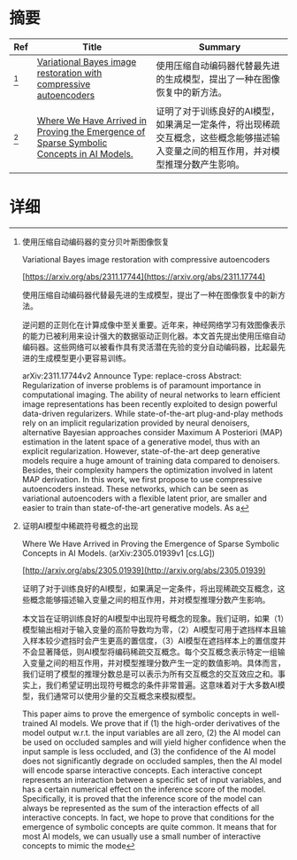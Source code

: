# 摘要

| Ref | Title | Summary |
| --- | --- | --- |
| [^1] | [Variational Bayes image restoration with compressive autoencoders](https://arxiv.org/abs/2311.17744) | 使用压缩自动编码器代替最先进的生成模型，提出了一种在图像恢复中的新方法。 |
| [^2] | [Where We Have Arrived in Proving the Emergence of Sparse Symbolic Concepts in AI Models.](http://arxiv.org/abs/2305.01939) | 证明了对于训练良好的AI模型，如果满足一定条件，将出现稀疏交互概念，这些概念能够描述输入变量之间的相互作用，并对模型推理分数产生影响。 |

# 详细

[^1]: 使用压缩自动编码器的变分贝叶斯图像恢复

    Variational Bayes image restoration with compressive autoencoders

    [https://arxiv.org/abs/2311.17744](https://arxiv.org/abs/2311.17744)

    使用压缩自动编码器代替最先进的生成模型，提出了一种在图像恢复中的新方法。

    

    逆问题的正则化在计算成像中至关重要。近年来，神经网络学习有效图像表示的能力已被利用来设计强大的数据驱动正则化器。本文首先提出使用压缩自动编码器。这些网络可以被看作具有灵活潜在先验的变分自动编码器，比起最先进的生成模型更小更容易训练。

    arXiv:2311.17744v2 Announce Type: replace-cross  Abstract: Regularization of inverse problems is of paramount importance in computational imaging. The ability of neural networks to learn efficient image representations has been recently exploited to design powerful data-driven regularizers. While state-of-the-art plug-and-play methods rely on an implicit regularization provided by neural denoisers, alternative Bayesian approaches consider Maximum A Posteriori (MAP) estimation in the latent space of a generative model, thus with an explicit regularization. However, state-of-the-art deep generative models require a huge amount of training data compared to denoisers. Besides, their complexity hampers the optimization involved in latent MAP derivation. In this work, we first propose to use compressive autoencoders instead. These networks, which can be seen as variational autoencoders with a flexible latent prior, are smaller and easier to train than state-of-the-art generative models. As a
    
[^2]: 证明AI模型中稀疏符号概念的出现

    Where We Have Arrived in Proving the Emergence of Sparse Symbolic Concepts in AI Models. (arXiv:2305.01939v1 [cs.LG])

    [http://arxiv.org/abs/2305.01939](http://arxiv.org/abs/2305.01939)

    证明了对于训练良好的AI模型，如果满足一定条件，将出现稀疏交互概念，这些概念能够描述输入变量之间的相互作用，并对模型推理分数产生影响。

    

    本文旨在证明训练良好的AI模型中出现符号概念的现象。我们证明，如果（1）模型输出相对于输入变量的高阶导数均为零，（2）AI模型可用于遮挡样本且输入样本较少遮挡时会产生更高的置信度，（3）AI模型在遮挡样本上的置信度并不会显著降低，则AI模型将编码稀疏交互概念。每个交互概念表示特定一组输入变量之间的相互作用，并对模型推理分数产生一定的数值影响。具体而言，我们证明了模型的推理分数总是可以表示为所有交互概念的交互效应之和。事实上，我们希望证明出现符号概念的条件非常普遍。这意味着对于大多数AI模型，我们通常可以使用少量的交互概念来模拟模型。

    This paper aims to prove the emergence of symbolic concepts in well-trained AI models. We prove that if (1) the high-order derivatives of the model output w.r.t. the input variables are all zero, (2) the AI model can be used on occluded samples and will yield higher confidence when the input sample is less occluded, and (3) the confidence of the AI model does not significantly degrade on occluded samples, then the AI model will encode sparse interactive concepts. Each interactive concept represents an interaction between a specific set of input variables, and has a certain numerical effect on the inference score of the model. Specifically, it is proved that the inference score of the model can always be represented as the sum of the interaction effects of all interactive concepts. In fact, we hope to prove that conditions for the emergence of symbolic concepts are quite common. It means that for most AI models, we can usually use a small number of interactive concepts to mimic the mode
    

